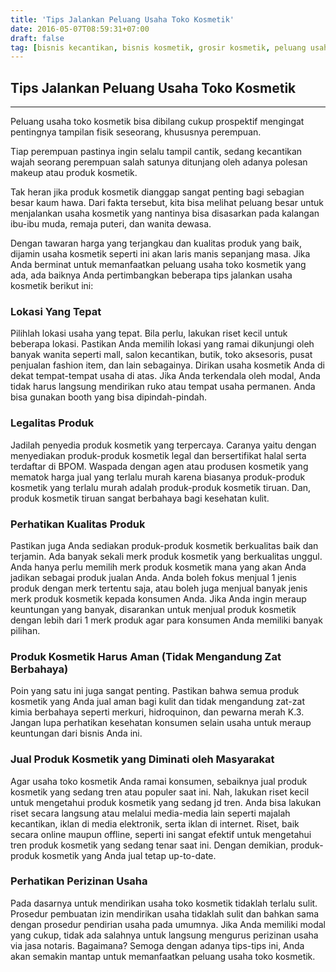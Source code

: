 ```yaml
---
title: 'Tips Jalankan Peluang Usaha Toko Kosmetik'
date: 2016-05-07T08:59:31+07:00
draft: false
tag: [bisnis kecantikan, bisnis kosmetik, grosir kosmetik, peluang usaha kecantikan, peluang usaha kosmetik, reseller kosmetik, Tips, usaha kosmetik]
---
```

## Tips Jalankan Peluang Usaha Toko Kosmetik
---- 
Peluang usaha toko kosmetik bisa dibilang cukup prospektif mengingat pentingnya tampilan fisik seseorang, khususnya perempuan. 

Tiap perempuan pastinya ingin selalu tampil cantik, sedang kecantikan wajah seorang perempuan salah satunya ditunjang oleh adanya polesan makeup atau produk kosmetik. 

Tak heran jika produk kosmetik dianggap sangat penting bagi sebagian besar kaum hawa. Dari fakta tersebut, kita bisa melihat peluang besar untuk menjalankan usaha kosmetik yang nantinya bisa disasarkan pada kalangan ibu-ibu muda, remaja puteri, dan wanita dewasa. 

Dengan tawaran harga yang terjangkau dan kualitas produk yang baik, dijamin usaha kosmetik seperti ini akan laris manis sepanjang masa. Jika Anda berminat untuk memanfaatkan peluang usaha toko kosmetik yang ada, ada baiknya Anda pertimbangkan beberapa tips jalankan usaha kosmetik berikut ini:

### Lokasi Yang Tepat

Pilihlah lokasi usaha yang tepat. Bila perlu, lakukan riset kecil untuk beberapa lokasi. Pastikan Anda memilih lokasi yang ramai dikunjungi oleh banyak wanita seperti mall, salon kecantikan, butik, toko aksesoris, pusat penjualan fashion item, dan lain sebagainya. Dirikan usaha kosmetik Anda di dekat tempat-tempat usaha di atas. Jika Anda terkendala oleh modal, Anda tidak harus langsung mendirikan ruko atau tempat usaha permanen. Anda bisa gunakan booth yang bisa dipindah-pindah.

### Legalitas Produk

Jadilah penyedia produk kosmetik yang terpercaya. Caranya yaitu dengan menyediakan produk-produk kosmetik legal dan bersertifikat halal serta terdaftar di BPOM. Waspada dengan agen atau produsen kosmetik yang mematok harga jual yang terlalu murah karena biasanya produk-produk kosmetik yang terlalu murah adalah produk-produk kosmetik tiruan. Dan, produk kosmetik tiruan sangat berbahaya bagi kesehatan kulit.

### Perhatikan Kualitas Produk

Pastikan juga Anda sediakan produk-produk kosmetik berkualitas baik dan terjamin. Ada banyak sekali merk produk kosmetik yang berkualitas unggul. Anda hanya perlu memilih merk produk kosmetik mana yang akan Anda jadikan sebagai produk jualan Anda. Anda boleh fokus menjual 1 jenis produk dengan merk tertentu saja, atau boleh juga menjual banyak jenis merk produk kosmetik kepada konsumen Anda. Jika Anda ingin meraup keuntungan yang banyak, disarankan untuk menjual produk kosmetik dengan lebih dari 1 merk produk agar para konsumen Anda memiliki banyak pilihan.

### Produk Kosmetik Harus Aman (Tidak Mengandung Zat Berbahaya)

Poin yang satu ini juga sangat penting. Pastikan bahwa semua produk kosmetik yang Anda jual aman bagi kulit dan tidak mengandung zat-zat kimia berbahaya seperti merkuri, hidroquinon, dan pewarna merah K.3. Jangan lupa perhatikan kesehatan konsumen selain usaha untuk meraup keuntungan dari bisnis Anda ini.

### Jual Produk Kosmetik yang Diminati oleh Masyarakat

Agar usaha toko kosmetik Anda ramai konsumen, sebaiknya jual produk kosmetik yang sedang tren atau populer saat ini. Nah, lakukan riset kecil untuk mengetahui produk kosmetik yang sedang jd tren. Anda bisa lakukan riset secara langsung atau melalui media-media lain seperti majalah kecantikan, iklan di media elektronik, serta iklan di internet. Riset, baik secara online maupun offline, seperti ini sangat efektif untuk mengetahui tren produk kosmetik yang sedang tenar saat ini. Dengan demikian, produk-produk kosmetik yang Anda jual tetap up-to-date.

### Perhatikan Perizinan Usaha

Pada dasarnya untuk mendirikan usaha toko kosmetik tidaklah terlalu sulit. Prosedur pembuatan izin mendirikan usaha tidaklah sulit dan bahkan sama dengan prosedur pendirian usaha pada umumnya. Jika Anda memiliki modal yang cukup, tidak ada salahnya untuk langsung mengurus perizinan usaha via jasa notaris. Bagaimana? Semoga dengan adanya tips-tips ini, Anda akan semakin mantap untuk memanfaatkan peluang usaha toko kosmetik.
